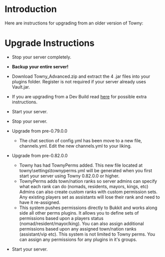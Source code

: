 # Introduction #

Here are instructions for upgrading from an older version of Towny:


# Upgrade Instructions #

  * Stop your server completely.
  * **Backup your entire server!**
  * Download Towny\_Advanced.zip and extract the 4 .jar files into your plugins folder. Register is not required if your server already uses Vault.jar.
  * If you are upgrading from a Dev Build read [here](UsingDevBuilds.md) for possible extra instructions.
  * Start your server.
  * Stop your server.

  * Upgrade from pre-0.79.0.0
    * The chat section of config.yml has been move to a new file, channels.yml. Edit the new channels.yml to your liking.

  * Upgrade from pre-0.82.0.0
    * Towny has had TownyPerms added. This new file located at towny\settings\townyperms.yml will be generated when you first start your server using Towny 0.82.0.0 or higher.
    * TownyPerms adds town/nation ranks so server admins can specify what each rank can do (nomads, residents, mayors, kings, etc) Admins can also create custom ranks with custom permission sets. Any existing players set as assistants will lose their rank and need to have it re-assigned.
    * This system pushes permissions directly to Bukkit and works along side all other perms plugins. It allows you to define sets of permissions based upon a players status (nomad/resident/mayor/king). You can also assign additional permissions based upon any assigned town/nation ranks (assistant/vip etc). This system is not limited to Towny perms. You can assign any permissions for any plugins in it's groups.

  * Start your server.